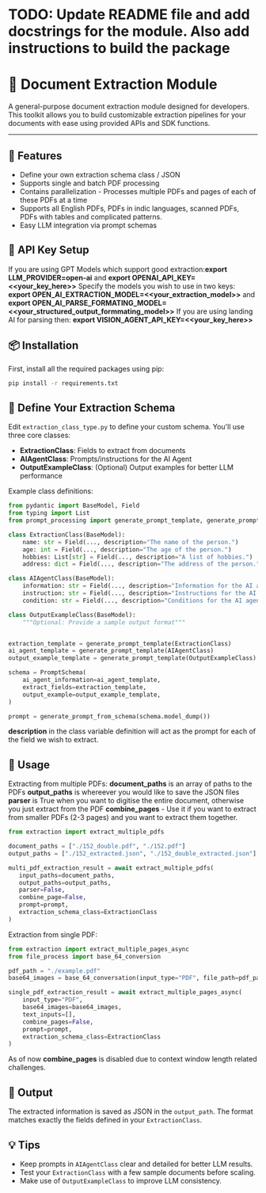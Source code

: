 # TODO: Update README file and add docstrings for the module. Also add instructions to build the package 

# 📄 Document Extraction Module

A general-purpose document extraction module designed for developers. This toolkit allows you to build customizable extraction pipelines for your documents with ease using provided APIs and SDK functions.

---

## 🚀 Features

- Define your own extraction schema class / JSON  
- Supports single and batch PDF processing 
- Contains parallelization - Processes multiple PDFs and pages of each of these PDFs at a time 
- Supports all English PDFs, PDFs in indic languages, scanned PDFs, PDFs with tables and complicated patterns. 
- Easy LLM integration via prompt schemas  


## 🔐 API Key Setup

If you are using GPT Models which support good extraction:**export LLM_PROVIDER=open-ai** and  **export OPENAI_API_KEY=<<your_key_here>>**
Specify the models you wish to use in two keys: **export OPEN_AI_EXTRACTION_MODEL=<<your_extraction_model>>** and **export OPEN_AI_PARSE_FORMATING_MODEL=<<your_structured_output_formmating_model>>**
If you are using landing AI for parsing then: **export VISION_AGENT_API_KEY=<<your_key_here>>**


## 📦 Installation

First, install all the required packages using pip:

```bash
pip install -r requirements.txt
```


## 🧠 Define Your Extraction Schema

Edit `extraction_class_type.py` to define your custom schema. You'll use three core classes:

- **ExtractionClass**: Fields to extract from documents  
- **AIAgentClass**: Prompts/instructions for the AI Agent  
- **OutputExampleClass**: (Optional) Output examples for better LLM performance

Example class definitions:

```python
from pydantic import BaseModel, Field
from typing import List
from prompt_processing import generate_prompt_template, generate_prompt_from_schema, PromptSchema

class ExtractionClass(BaseModel):
    name: str = Field(..., description="The name of the person.")
    age: int = Field(..., description="The age of the person.")
    hobbies: List[str] = Field(..., description="A list of hobbies.")
    address: dict = Field(..., description="The address of the person.")

class AIAgentClass(BaseModel):
    information: str = Field(..., description="Information for the AI agent.")
    instruction: str = Field(..., description="Instructions for the AI agent.")
    condition: str = Field(..., description="Conditions for the AI agent.")

class OutputExampleClass(BaseModel):
    """Optional: Provide a sample output format"""


extraction_template = generate_prompt_template(ExtractionClass)
ai_agent_template = generate_prompt_template(AIAgentClass)
output_example_template = generate_prompt_template(OutputExampleClass)

schema = PromptSchema(
    ai_agent_information=ai_agent_template,
    extract_fields=extraction_template,
    output_example=output_example_template,
)

prompt = generate_prompt_from_schema(schema.model_dump())

```
**description** in the class variable definition will act as the prompt for each of the field we wish to extract. 


 ## 📂 Usage
 
Extracting from multiple PDFs:
**document_paths** is an array of paths to the PDFs
**output_paths** is whereever you would like to save the JSON files
**parser** is True when you want to digitise the entire document, otherwise you just extract from the PDF
**combine_pages** - Use it if you want to extract from smaller PDFs (2-3 pages) and you want to extract them together. 

 ```python
from extraction import extract_multiple_pdfs

document_paths = ["./152_double.pdf", "./152.pdf"]
output_paths = ["./152_extracted.json", "./152_double_extracted.json"]

multi_pdf_extraction_result = await extract_multiple_pdfs(
    input_paths=document_paths,
    output_paths=output_paths,
    parser=False,
    combine_page=False,
    prompt=prompt,
    extraction_schema_class=ExtractionClass
)
```

Extraction from single PDF:

```python
from extraction import extract_multiple_pages_async
from file_process import base_64_conversion

pdf_path = "./example.pdf"
base64_images = base_64_conversation(input_type="PDF", file_path=pdf_path)

single_pdf_extraction_result = await extract_multiple_pages_async(
    input_type="PDF",
    base64_images=base64_images,
    text_inputs=[],
    combine_pages=False,
    prompt=prompt,
    extraction_schema_class=ExtractionClass
)
```

As of now **combine_pages** is disabled due to context window length related challenges.


## 📁 Output

The extracted information is saved as JSON in the `output_path`.
The format matches exactly the fields defined in your `ExtractionClass`.


## 💡 Tips

- Keep prompts in `AIAgentClass` clear and detailed for better LLM results.
- Test your `ExtractionClass` with a few sample documents before scaling.
- Make use of `OutputExampleClass` to improve LLM consistency.
